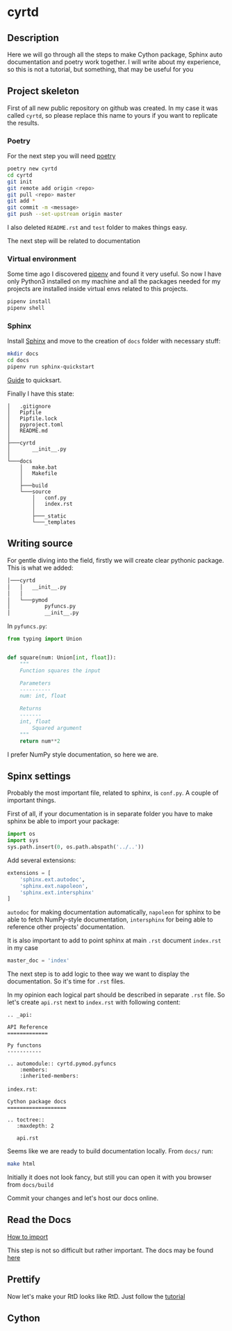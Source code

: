 # cyrtd

## Description 

Here we will go through all the steps to make Cython package, 
Sphinx auto documentation and poetry work together. I will 
write about my experience, so this is not a tutorial, but
something, that may be useful for you


## Project skeleton

First of all new public repository on github was created.
In my case it was called `cyrtd`, so please replace this name
to yours if you want to replicate the results. 

### Poetry

For the next step you will need [poetry](https://github.com/sdispater/poetry)

```bash
poetry new cyrtd
cd cyrtd
git init
git remote add origin <repo>
git pull <repo> master
git add *
git commit -m <message>
git push --set-upstream origin master
```

I also deleted `README.rst` and `test` folder to makes things easy.

The next step will be related to documentation

### Virtual environment

Some time ago I discovered [pipenv](https://github.com/pypa/pipenv)
and found it very useful. So now I have only Python3 installed on my machine and all the packages
needed for my projects are installed inside virtual envs related to this
projects.

```bash
pipenv install
pipenv shell
```


### Sphinx

Install [Sphinx](https://docs.readthedocs.io/en/stable/intro/getting-started-with-sphinx.html)
and move to the creation of `docs` folder with necessary  stuff:

```bash
mkdir docs
cd docs
pipenv run sphinx-quickstart
```

[Guide](https://sphinx-rtd-tutorial.readthedocs.io/en/latest/sphinx-quickstart.html)
to quicksart.

Finally I have this state:
```
│   .gitignore
│   Pipfile
│   Pipfile.lock
│   pyproject.toml
│   README.md
│
├───cyrtd
│       __init__.py
│
└───docs
    │   make.bat
    │   Makefile
    │
    ├───build
    └───source
        │   conf.py
        │   index.rst
        │
        ├───_static
        └───_templates
```

## Writing source

For gentle diving into the field, firstly we will create clear pythonic
package. This is what we added:

```bash
│───cyrtd
│   │   __init__.py
│   │
│   └───pymod
│           pyfuncs.py
│           __init__.py
```

In `pyfuncs.py`:
```python
from typing import Union


def square(num: Union[int, float]):
    """
    Function squares the input

    Parameters
    ----------
    num: int, float

    Returns
    -------
    int, float
        Squared argument
    """
    return num**2
```
I prefer NumPy style documentation, so here we are.

## Spinx settings

Probably the most important file, related to sphinx, is `conf.py`. A couple
of important things.

First of all, if your documentation is in separate folder you have
to make sphinx be able to import your package:

```python
import os
import sys
sys.path.insert(0, os.path.abspath('../..'))
```

Add several extensions:

```python
extensions = [
    'sphinx.ext.autodoc',
    'sphinx.ext.napoleon',
    'sphinx.ext.intersphinx'
]
```

`autodoc` for making documentation automatically, `napoleon` for sphinx
to be able to fetch NumPy-style documentation, `intersphinx` for being
able to reference other projects' documentation.

It is also important to add to point sphinx at main `.rst` document
`index.rst` in my case
```python
master_doc = 'index'
```

The next step is to add logic to thee way we want to display the
documentation. So it's time for `.rst` files. 

In my opinion each logical part should be described in separate `.rst`
file. So let's create `api.rst` next to `index.rst` with following
content:

```
.. _api:

API Reference
=============

Py functons
-----------

.. automodule:: cyrtd.pymod.pyfuncs
	:members:
	:inherited-members:
```

`index.rst`:
```
Cython package docs
===================

.. toctree::
   :maxdepth: 2

   api.rst
```

Seems like we are ready to build documentation locally. From `docs/`
run:

```bash
make html
```

Initially it does not look fancy, but still you can open it with 
you browser from `docs/build`

Commit your changes and let's host our docs online.

## Read the Docs

[How to import](https://docs.readthedocs.io/en/stable/intro/import-guide.html)

This step is not so difficult but rather important. The docs may be found
[here](https://dxfeed-cyrtd.readthedocs-hosted.com/)

## Prettify

Now let's make your RtD looks like RtD. Just follow the 
[tutorial](https://sphinx-rtd-theme.readthedocs.io/en/latest/installing.html)

## Cython